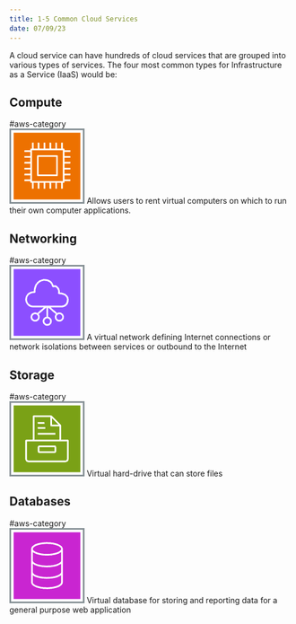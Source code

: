 ```yaml
---
title: 1-5 Common Cloud Services
date: 07/09/23
---
```


A cloud service can have hundreds of cloud services that are grouped into various types of services. The four most common types for Infrastructure as a Service (IaaS) would be:

## Compute

\#aws-category   
![35 ](../../images/icons/Compute_Icon.png) Allows users to rent virtual computers on which to run their own computer applications.

## Networking

\#aws-category   
![35](../../images/icons/Network_Icon.png) A virtual network defining Internet connections or network isolations between services or outbound to the Internet

## Storage

\#aws-category   
![35](../../images/icons/Storage_Icon.png) Virtual hard-drive that can store files 

## Databases

\#aws-category   
![35](../../images/icons/Database_Icon.png) Virtual database for storing and reporting data for a general purpose web application
